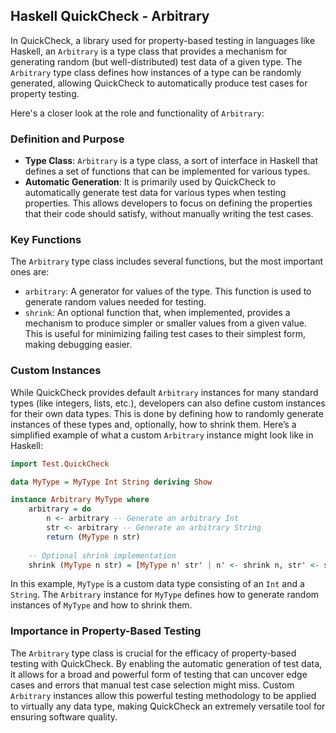 ## Haskell QuickCheck - Arbitrary

In QuickCheck, a library used for property-based testing in languages like Haskell, an `Arbitrary` is a type class that provides a mechanism for generating random (but well-distributed) test data of a given type. The `Arbitrary` type class defines how instances of a type can be randomly generated, allowing QuickCheck to automatically produce test cases for property testing.

Here's a closer look at the role and functionality of `Arbitrary`:

### Definition and Purpose

- **Type Class**: `Arbitrary` is a type class, a sort of interface in Haskell that defines a set of functions that can be implemented for various types.
- **Automatic Generation**: It is primarily used by QuickCheck to automatically generate test data for various types when testing properties. This allows developers to focus on defining the properties that their code should satisfy, without manually writing the test cases.

### Key Functions

The `Arbitrary` type class includes several functions, but the most important ones are:

- `arbitrary`: A generator for values of the type. This function is used to generate random values needed for testing.
- `shrink`: An optional function that, when implemented, provides a mechanism to produce simpler or smaller values from a given value. This is useful for minimizing failing test cases to their simplest form, making debugging easier.

### Custom Instances

While QuickCheck provides default `Arbitrary` instances for many standard types (like integers, lists, etc.), developers can also define custom instances for their own data types. This is done by defining how to randomly generate instances of these types and, optionally, how to shrink them. Here’s a simplified example of what a custom `Arbitrary` instance might look like in Haskell:

```haskell
import Test.QuickCheck

data MyType = MyType Int String deriving Show

instance Arbitrary MyType where
    arbitrary = do
        n <- arbitrary -- Generate an arbitrary Int
        str <- arbitrary -- Generate an arbitrary String
        return (MyType n str)
    
    -- Optional shrink implementation
    shrink (MyType n str) = [MyType n' str' | n' <- shrink n, str' <- shrink str]
```

In this example, `MyType` is a custom data type consisting of an `Int` and a `String`. The `Arbitrary` instance for `MyType` defines how to generate random instances of `MyType` and how to shrink them.

### Importance in Property-Based Testing

The `Arbitrary` type class is crucial for the efficacy of property-based testing with QuickCheck. By enabling the automatic generation of test data, it allows for a broad and powerful form of testing that can uncover edge cases and errors that manual test case selection might miss. Custom `Arbitrary` instances allow this powerful testing methodology to be applied to virtually any data type, making QuickCheck an extremely versatile tool for ensuring software quality.
